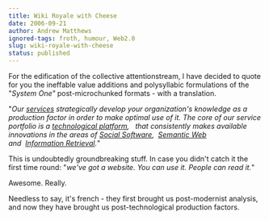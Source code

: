```yaml
---
title: Wiki Royale with Cheese
date: 2006-09-21
author: Andrew Matthews
ignored-tags: froth, humour, Web2.0
slug: wiki-royale-with-cheese
status: published
---
```


For the edification of the collective attentionstream, I have decided to quote for you the ineffable value additions and polysyllabic formulations of the "*System One"* post-microchunked formats - with a translation.

"*Our* [*services*](http://www.systemone.at/en/services/) *strategically develop your organization's knowledge as a production factor in order to make optimal use of it. The core of our service portfolio is a* [*technological platform*](http://www.systemone.at/en/technology/overview/)*,   that consistently makes available innovations in the areas of* [*Social Software*](http://www.systemone.at/en/technology/socialsoftware/)*,  *[*Semantic Web*](http://www.systemone.at/en/technology/semweb/)*  and  *[*Information Retrieval*](http://www.systemone.at/en/technology/ai/)*.*"

This is undoubtedly groundbreaking stuff. In case you didn't catch it the first time round: "*we've got a website. You can use it. People can read it.*"

Awesome. Really.

Needless to say, it's french - they first brought us post-modernist analysis, and now they have brought us post-technological production factors.
